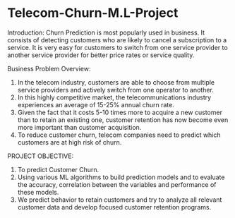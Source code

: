 # Telecom-Churn-M.L-Project
Introduction:
Churn Prediction is most popularly used in business. It consists of detecting customers who are likely to cancel a subscription to a service.
It is very easy for customers to switch from one service provider to another service provider for better price rates or service quality.
 
Business Problem Overview:
1. In the telecom industry, customers are able to choose from multiple service providers and actively switch from one operator to another. 
2. In this highly competitive market, the telecommunications industry experiences an average of 15-25% annual churn rate.
3. Given the fact that it costs 5-10 times more to acquire a new customer than to retain an existing one, customer retention has now become even more important than customer acquisition. 
4. To reduce customer churn, telecom companies need to predict which customers are at high risk of churn.

PROJECT OBJECTIVE:
1. To predict Customer Churn.
2. Using various ML algorithms to build prediction models and to evaluate the accuracy, correlation between the variables and performance of these models.
3. We predict behavior to retain customers and try to analyze all relevant customer data and develop focused customer retention programs. 
